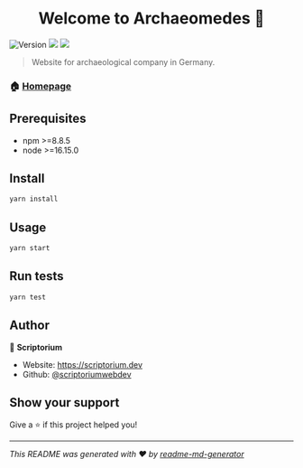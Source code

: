 <h1 align="center">Welcome to Archaeomedes 👋</h1>
<p>
  <img alt="Version" src="https://img.shields.io/badge/version-0.12.0-blue.svg?cacheSeconds=2592000" />
  <img src="https://img.shields.io/badge/npm-%3E%3D8.8.5-blue.svg" />
  <img src="https://img.shields.io/badge/node-%3E%3D16.15.0-blue.svg" />
</p>

> Website for archaeological company in Germany.

### 🏠 [Homepage](https://www.archaeomedes.de/)

## Prerequisites

- npm >=8.8.5
- node >=16.15.0

## Install

```sh
yarn install
```

## Usage

```sh
yarn start
```

## Run tests

```sh
yarn test
```

## Author

👤 **Scriptorium**

* Website: https://scriptorium.dev
* Github: [@scriptoriumwebdev](https://github.com/scriptoriumwebdev)

## Show your support

Give a ⭐️ if this project helped you!

***
_This README was generated with ❤️ by [readme-md-generator](https://github.com/kefranabg/readme-md-generator)_
